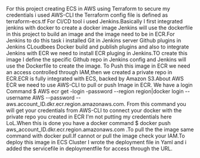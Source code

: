 For this project creating ECS in AWS using Terraform to secure my credentials i used AWS-CLI 
the Terraform config file is defined as terraform-ecs.tf
For CI/CD tool i used Jenkins.Basically I first integrated jenkins with docker to create a docker image Jenkins will use the dockerfile in this project to build an image and the image need to be in ECR.For Jenkins to do this task i installed Git in Jenkins server Github plugins in Jenkins CLoudbees Docker build and publish plugins and also to integrate Jenkins with ECR we need to install ECR pluging in Jenkins.TO create this image I define the specific Github repo in Jenkins config and Jenkins will use the Dockerfile to create the image.
To Push this image in ECR we need an access controlled through IAM,then we created a private repo in ECR.ECR is fully integrated with ECS, backed by Amazon S3.About AWS ECR we need to use AWS-CLI to pull or push Image in ECR. We have a login Command $ AWS ecr get -login -password --region region|docker login --username AWS --password --aws.account_ID.dkr.ecr.region.amazonaws.com. From this command you will get your credentials from AWS-CLI to connect your docker with the private repo you created in ECR I'm not putting my credentials here LoL.When this is done you have a docker command $ docker push aws_account_ID.dkr.ecr.region.amazonaws.com .To pull the the image same command with docker pull.If cannot or pull the image check your IAM.To deploy this image in ECS Cluster I wrote the deployment file in Yaml and i added the servicefile in deploymentfile for access through the URL.
